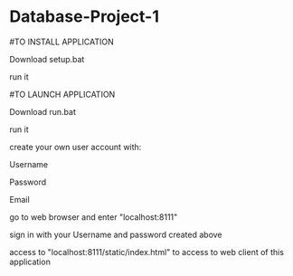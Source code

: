 # Database-Project-1

#TO INSTALL APPLICATION 

Download setup.bat

run it


#TO LAUNCH APPLICATION

Download run.bat

run it

create your own user account with:

Username

Password

Email

go to web browser and enter "localhost:8111"

sign in with your Username and password created above

access to "localhost:8111/static/index.html" to access to web client of this application
